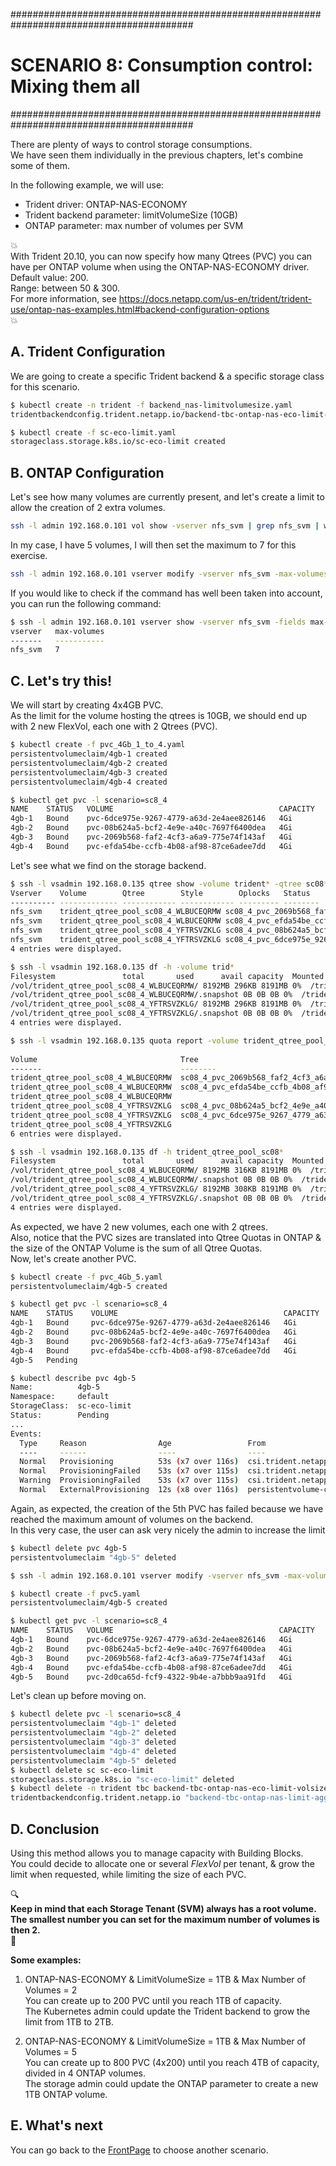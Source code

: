 #########################################################################################
# SCENARIO 8: Consumption control: Mixing them all
#########################################################################################

There are plenty of ways to control storage consumptions.  
We have seen them individually in the previous chapters, let's combine some of them.  

In the following example, we will use:

- Trident driver: ONTAP-NAS-ECONOMY
- Trident backend parameter: limitVolumeSize (10GB)
- ONTAP parameter: max number of volumes per SVM

:boom:  
With Trident 20.10, you can now specify how many Qtrees (PVC) you can have per ONTAP volume when using the ONTAP-NAS-ECONOMY driver.  
Default value: 200.  
Range: between 50 & 300.  
For more information, see https://docs.netapp.com/us-en/trident/trident-use/ontap-nas-examples.html#backend-configuration-options  
:boom:  

## A. Trident Configuration

We are going to create a specific Trident backend & a specific storage class for this scenario.  

```bash
$ kubectl create -n trident -f backend_nas-limitvolumesize.yaml
tridentbackendconfig.trident.netapp.io/backend-tbc-ontap-nas-eco-limit-volsize created

$ kubectl create -f sc-eco-limit.yaml
storageclass.storage.k8s.io/sc-eco-limit created
```

## B. ONTAP Configuration

Let's see how many volumes are currently present, and let's create a limit to allow the creation of 2 extra volumes.

```bash
ssh -l admin 192.168.0.101 vol show -vserver nfs_svm | grep nfs_svm | wc -l
```

In my case, I have 5 volumes, I will then set the maximum to 7 for this exercise.

```bash
ssh -l admin 192.168.0.101 vserver modify -vserver nfs_svm -max-volumes 7
```

If you would like to check if the command has well been taken into account, you can run the following command:

```bash
$ ssh -l admin 192.168.0.101 vserver show -vserver nfs_svm -fields max-volumes
vserver   max-volumes
-------   -----------
nfs_svm   7
```

## C. Let's try this!

We will start by creating 4x4GB PVC.  
As the limit for the volume hosting the qtrees is 10GB, we should end up with 2 new FlexVol, each one with 2 Qtrees (PVC).

```bash
$ kubectl create -f pvc_4Gb_1_to_4.yaml
persistentvolumeclaim/4gb-1 created
persistentvolumeclaim/4gb-2 created
persistentvolumeclaim/4gb-3 created
persistentvolumeclaim/4gb-4 created

$ kubectl get pvc -l scenario=sc8_4
NAME    STATUS   VOLUME                                     CAPACITY   ACCESS MODES   STORAGECLASS   AGE
4gb-1   Bound    pvc-6dce975e-9267-4779-a63d-2e4aee826146   4Gi        RWX            sc-eco-limit   22s
4gb-2   Bound    pvc-08b624a5-bcf2-4e9e-a40c-7697f6400dea   4Gi        RWX            sc-eco-limit   22s
4gb-3   Bound    pvc-2069b568-faf2-4cf3-a6a9-775e74f143af   4Gi        RWX            sc-eco-limit   22s
4gb-4   Bound    pvc-efda54be-ccfb-4b08-af98-87ce6adee7dd   4Gi        RWX            sc-eco-limit   22s
```

Let's see what we find on the storage backend.  

```bash
$ ssh -l vsadmin 192.168.0.135 qtree show -volume trident* -qtree sc08*
Vserver    Volume        Qtree        Style        Oplocks   Status
---------- ------------- ------------ ------------ --------- --------
nfs_svm    trident_qtree_pool_sc08_4_WLBUCEQRMW sc08_4_pvc_2069b568_faf2_4cf3_a6a9_775e74f143af unix enable normal
nfs_svm    trident_qtree_pool_sc08_4_WLBUCEQRMW sc08_4_pvc_efda54be_ccfb_4b08_af98_87ce6adee7dd unix enable normal
nfs_svm    trident_qtree_pool_sc08_4_YFTRSVZKLG sc08_4_pvc_08b624a5_bcf2_4e9e_a40c_7697f6400dea unix enable normal
nfs_svm    trident_qtree_pool_sc08_4_YFTRSVZKLG sc08_4_pvc_6dce975e_9267_4779_a63d_2e4aee826146 unix enable normal
4 entries were displayed.

$ ssh -l vsadmin 192.168.0.135 df -h -volume trid*
Filesystem               total       used      avail capacity  Mounted on
/vol/trident_qtree_pool_sc08_4_WLBUCEQRMW/ 8192MB 296KB 8191MB 0%  /trident_qtree_pool_sc08_4_WLBUCEQRMW
/vol/trident_qtree_pool_sc08_4_WLBUCEQRMW/.snapshot 0B 0B 0B 0%  /trident_qtree_pool_sc08_4_WLBUCEQRMW/.snapshot
/vol/trident_qtree_pool_sc08_4_YFTRSVZKLG/ 8192MB 296KB 8191MB 0%  /trident_qtree_pool_sc08_4_YFTRSVZKLG
/vol/trident_qtree_pool_sc08_4_YFTRSVZKLG/.snapshot 0B 0B 0B 0%  /trident_qtree_pool_sc08_4_YFTRSVZKLG/.snapshot
4 entries were displayed.

$ ssh -l vsadmin 192.168.0.135 quota report -volume trident_qtree_pool_sc08*
                                                                                                        ----Disk----  ----Files-----   Quota
Volume                                Tree                                             Type    ID       Used   Limit    Used   Limit   Specifier
-------                               --------                                         ------  -------  -----  -----  ------  ------   ---------
trident_qtree_pool_sc08_4_WLBUCEQRMW  sc08_4_pvc_2069b568_faf2_4cf3_a6a9_775e74f143af  tree    1        0B     4GB    1       -        sc08_4_pvc_2069b568_faf2_4cf3_a6a9_775e74f143af
trident_qtree_pool_sc08_4_WLBUCEQRMW  sc08_4_pvc_efda54be_ccfb_4b08_af98_87ce6adee7dd  tree    2        0B     4GB    1       -        sc08_4_pvc_efda54be_ccfb_4b08_af98_87ce6adee7dd
trident_qtree_pool_sc08_4_WLBUCEQRMW                                                   tree    *        0B     -      0       -        *
trident_qtree_pool_sc08_4_YFTRSVZKLG  sc08_4_pvc_08b624a5_bcf2_4e9e_a40c_7697f6400dea  tree    1        0B     4GB    1       -        sc08_4_pvc_08b624a5_bcf2_4e9e_a40c_7697f6400dea
trident_qtree_pool_sc08_4_YFTRSVZKLG  sc08_4_pvc_6dce975e_9267_4779_a63d_2e4aee826146  tree    2        0B     4GB    1       -        sc08_4_pvc_6dce975e_9267_4779_a63d_2e4aee826146
trident_qtree_pool_sc08_4_YFTRSVZKLG                                                   tree    *        0B     -      0       -        *
6 entries were displayed.

$ ssh -l vsadmin 192.168.0.135 df -h trident_qtree_pool_sc08*
Filesystem               total       used      avail capacity  Mounted on
/vol/trident_qtree_pool_sc08_4_WLBUCEQRMW/ 8192MB 316KB 8191MB 0%  /trident_qtree_pool_sc08_4_WLBUCEQRMW
/vol/trident_qtree_pool_sc08_4_WLBUCEQRMW/.snapshot 0B 0B 0B 0%  /trident_qtree_pool_sc08_4_WLBUCEQRMW/.snapshot
/vol/trident_qtree_pool_sc08_4_YFTRSVZKLG/ 8192MB 308KB 8191MB 0%  /trident_qtree_pool_sc08_4_YFTRSVZKLG
/vol/trident_qtree_pool_sc08_4_YFTRSVZKLG/.snapshot 0B 0B 0B 0%  /trident_qtree_pool_sc08_4_YFTRSVZKLG/.snapshot
4 entries were displayed.
```

As expected, we have 2 new volumes, each one with 2 qtrees.  
Also, notice that the PVC sizes are translated into Qtree Quotas in ONTAP & the size of the ONTAP Volume is the sum of all Qtree Quotas.  
Now, let's create another PVC.

```bash
$ kubectl create -f pvc_4Gb_5.yaml
persistentvolumeclaim/4gb-5 created

$ kubectl get pvc -l scenario=sc8_4
NAME    STATUS    VOLUME                                     CAPACITY   ACCESS MODES   STORAGECLASS   AGE
4gb-1   Bound     pvc-6dce975e-9267-4779-a63d-2e4aee826146   4Gi        RWX            sc-eco-limit   22s
4gb-2   Bound     pvc-08b624a5-bcf2-4e9e-a40c-7697f6400dea   4Gi        RWX            sc-eco-limit   22s
4gb-3   Bound     pvc-2069b568-faf2-4cf3-a6a9-775e74f143af   4Gi        RWX            sc-eco-limit   22s
4gb-4   Bound     pvc-efda54be-ccfb-4b08-af98-87ce6adee7dd   4Gi        RWX            sc-eco-limit   22s
4gb-5   Pending                                                                        sc-eco-limit   23s

$ kubectl describe pvc 4gb-5
Name:          4gb-5
Namespace:     default
StorageClass:  sc-eco-limit
Status:        Pending
...
Events:
  Type     Reason                Age                 From                                                                                     Message
  ----     ------                ----                ----                                                                                     -------
  Normal   Provisioning          53s (x7 over 116s)  csi.trident.netapp.io_trident-csi-7f4f878c58-6whlb_3118ff8e-4be0-448d-8f20-2701166c6bc7  External provisioner is provisioning volume for claim "default/4gb-5"
  Normal   ProvisioningFailed    53s (x7 over 115s)  csi.trident.netapp.io                                                                    encountered error(s) in creating the volume: [Failed to create volume pvc-48c9eb18-c414-4af8-904c-1f00d343878e on storage pool aggr1 from backend nas-eco-limit-volsize: backend cannot satisfy create request for volume sc08_4_pvc_48c9eb18_c414_4af8_904c_1f00d343878e: (ONTAP-NAS-QTREE pool aggr1/aggr1; Flexvol location/creation failed sc08_4_pvc_48c9eb18_c414_4af8_904c_1f00d343878e: error creating Flexvol for qtree: error creating Flexvol: API status: failed, Reason: Cannot create volume. Reason: Maximum volume count for Vserver nfs_svm reached.  Maximum volume count is 7. , Code: 13001)]
  Warning  ProvisioningFailed    53s (x7 over 115s)  csi.trident.netapp.io_trident-csi-7f4f878c58-6whlb_3118ff8e-4be0-448d-8f20-2701166c6bc7  failed to provision volume with StorageClass "sc-eco-limit": rpc error: code = Unknown desc = encountered error(s) in creating the volume: [Failed to create volume pvc-48c9eb18-c414-4af8-904c-1f00d343878e on storage pool aggr1 from backend nas-eco-limit-volsize: backend cannot satisfy create request for volume sc08_4_pvc_48c9eb18_c414_4af8_904c_1f00d343878e: (ONTAP-NAS-QTREE pool aggr1/aggr1; Flexvol location/creation failed sc08_4_pvc_48c9eb18_c414_4af8_904c_1f00d343878e: error creating Flexvol for qtree: error creating Flexvol: API status: failed, Reason: Cannot create volume. Reason: Maximum volume count for Vserver nfs_svm reached.  Maximum volume count is 7. , Code: 13001)]
  Normal   ExternalProvisioning  12s (x8 over 116s)  persistentvolume-controller                                                              waiting for a volume to be created, either by external provisioner "csi.trident.netapp.io" or manually created by system administrator
```

Again, as expected, the creation of the 5th PVC has failed because we have reached the maximum amount of volumes on the backend.  
In this very case, the user can ask very nicely the admin to increase the limit

```bash
$ kubectl delete pvc 4gb-5
persistentvolumeclaim "4gb-5" deleted

$ ssh -l admin 192.168.0.101 vserver modify -vserver nfs_svm -max-volumes 8

$ kubectl create -f pvc5.yaml
persistentvolumeclaim/4gb-5 created

$ kubectl get pvc -l scenario=sc8_4
NAME    STATUS   VOLUME                                     CAPACITY   ACCESS MODES   STORAGECLASS   AGE
4gb-1   Bound    pvc-6dce975e-9267-4779-a63d-2e4aee826146   4Gi        RWX            sc-eco-limit   55m
4gb-2   Bound    pvc-08b624a5-bcf2-4e9e-a40c-7697f6400dea   4Gi        RWX            sc-eco-limit   55m
4gb-3   Bound    pvc-2069b568-faf2-4cf3-a6a9-775e74f143af   4Gi        RWX            sc-eco-limit   55m
4gb-4   Bound    pvc-efda54be-ccfb-4b08-af98-87ce6adee7dd   4Gi        RWX            sc-eco-limit   55m
4gb-5   Bound    pvc-2d0ca65d-fcf9-4322-9b4e-a7bbb9aa91fd   4Gi        RWX            sc-eco-limit   20s
```

Let's clean up before moving on.

```bash
$ kubectl delete pvc -l scenario=sc8_4
persistentvolumeclaim "4gb-1" deleted
persistentvolumeclaim "4gb-2" deleted
persistentvolumeclaim "4gb-3" deleted
persistentvolumeclaim "4gb-4" deleted
persistentvolumeclaim "4gb-5" deleted
$ kubectl delete sc sc-eco-limit
storageclass.storage.k8s.io "sc-eco-limit" deleted
$ kubectl delete -n trident tbc backend-tbc-ontap-nas-eco-limit-volsize
tridentbackendconfig.trident.netapp.io "backend-tbc-ontap-nas-limit-aggr" deleted
```

## D. Conclusion

Using this method allows you to manage capacity with Building Blocks.  
You could decide to allocate one or several _FlexVol_ per tenant, & grow the limit when requested, while limiting the size of each PVC.

:mag:  
**Keep in mind that each Storage Tenant (SVM) always has a root volume.  
The smallest number you can set for the maximum number of volumes is then 2.**  
:mag_right:  

**Some examples:**

1. ONTAP-NAS-ECONOMY & LimitVolumeSize = 1TB & Max Number of Volumes = 2  
You can create up to 200 PVC until you reach 1TB of capacity.  
The Kubernetes admin could update the Trident backend to grow the limit from 1TB to 2TB.

2. ONTAP-NAS-ECONOMY & LimitVolumeSize = 1TB & Max Number of Volumes = 5  
You can create up to 800 PVC (4x200) until you reach 4TB of capacity, divided in 4 ONTAP volumes.  
The storage admin could update the ONTAP parameter to create a new 1TB ONTAP volume.  

## E. What's next

You can go back to the [FrontPage](https://github.com/YvosOnTheHub/LabNetApp) to choose another scenario.